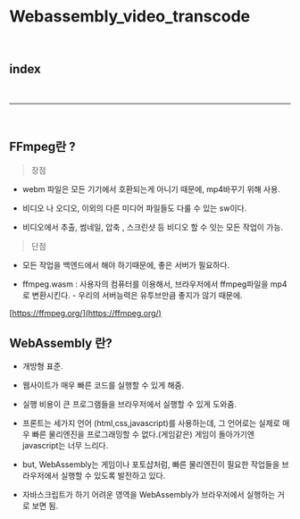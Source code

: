 # Webassembly_video_transcode

<br>

## index




<br>


---


<br>

## FFmpeg란 ? 

> 장점

* webm 파일은 모든 기기에서 호환되는게 아니기 때문에, mp4바꾸기 위해 사용.

* 비디오 나 오디오, 이외의 다른 미디어 파일들도 다룰 수 있는 sw이다.

* 비디오에서 추출, 썸네일, 압축 , 스크린샷 등 비디오 할 수 잇는 모든 작업이 가능.

> 단점

* 모든 작업을 백엔드에서 해야 하기때문에, 좋은 서버가 필요하다.

* ffmpeg.wasm : 사용자의 컴퓨터를 이용해서, 브라우저에서  ffmpeg파일을 mp4로 변환시킨다. - 우리의 서버능력은 유투브만큼 좋지가 않기 때문에.

[https://ffmpeg.org/](https://ffmpeg.org/)

## WebAssembly 란?

* 개방형 표준.

* 웹사이트가 매우 빠른 코드를 실행할 수 있게 해줌.

* 실행 비용이 큰 프로그램들을 브라우저에서 실행할 수 있게 도와줌.

* 프론트는 세가지 언어 (html,css,javascript)를 사용하는데, 그 언어로는 실제로 매우 빠른 물리엔진을 프로그래밍할 수 없다.(게임같은)
게임이 돌아가기엔 javascript는 너무 느리다.

* but, WebAssembly는 게임이나 포토샵처럼, 빠른 물리엔진이 필요한 작업들을 브라우저에서 실행할 수 있도록 발전하고 있다.

* 자바스크립트가 하기 어려운 영역을 WebAssembly가 브라우저에서 실행하는 거로 보면 됨.







